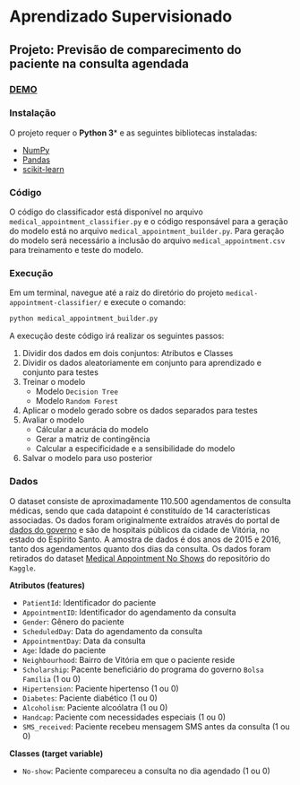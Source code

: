 # Aprendizado Supervisionado
## Projeto: Previsão de comparecimento do paciente na consulta agendada

### [DEMO](https://pablozandona.github.io/medical-appointment-classifier/)

### Instalação

O projeto requer o **Python 3*** e as seguintes bibliotecas instaladas:

- [NumPy](http://www.numpy.org/)
- [Pandas](http://pandas.pydata.org)
- [scikit-learn](http://scikit-learn.org/stable/)

### Código

O código do classificador está disponível no arquivo `medical_appointment_classifier.py` e o código responsável para a geração do modelo está no arquivo `medical_appointment_builder.py`. Para geração do modelo será necessário a inclusão do arquivo `medical_appointment.csv` para treinamento e teste do modelo.

### Execução

Em um terminal, navegue até a raiz do diretório do projeto `medical-appointment-classifier/` e execute o comando:

```bash
python medical_appointment_builder.py
```  

A execução deste código irá realizar os seguintes passos:

1. Dividir dos dados em dois conjuntos: Atributos e Classes
2. Dividir os dados aleatoriamente em conjunto para aprendizado e conjunto para testes
3. Treinar o modelo
    * Modelo `Decision Tree`
    * Modelo `Random Forest`
4. Aplicar o modelo gerado sobre os dados separados para testes
5. Avaliar o modelo 
    * Cálcular a acurácia do modelo
    * Gerar a matriz de contingência
    * Calcular a especificidade e a sensibilidade do modelo
6. Salvar o modelo para uso posterior

### Dados

O dataset consiste de aproximadamente 110.500 agendamentos de consulta médicas, sendo que cada datapoint é constituído de 14 características associadas. Os dados foram originalmente extraídos através do portal de [dados do governo](http://dados.gov.br/) e são de hospitais públicos da cidade de Vitória, no estado do Espírito Santo. A amostra de dados é dos anos de 2015 e 2016, tanto dos agendamentos quanto dos dias da consulta. Os dados foram retirados do dataset [Medical Appointment No Shows](https://www.kaggle.com/joniarroba/noshowappointments) do repositório do `Kaggle`.

**Atributos (features)**
- `PatientId`: Identificador do paciente
- `AppointmentID`: Identificador do agendamento da consulta
- `Gender`: Gênero do paciente
- `ScheduledDay`: Data do agendamento da consulta
- `AppointmentDay`: Data da consulta 
- `Age`: Idade do paciente
- `Neighbourhood`: Bairro de Vitória em que o paciente reside
- `Scholarship`: Pacente beneficiário do programa do governo `Bolsa Família` (1 ou 0)
- `Hipertension`: Paciente hipertenso (1 ou 0)
- `Diabetes`: Paciente diabético (1 ou 0)
- `Alcoholism`: Paciente alcoólatra (1 ou 0)
- `Handcap`: Paciente com necessidades especiais (1 ou 0)
- `SMS_received`: Paciente recebeu mensagem SMS antes da consulta (1 ou 0)

**Classes (target variable)**
- `No-show`: Paciente compareceu a consulta no dia agendado (1 ou 0)
